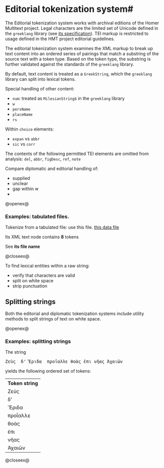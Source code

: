 # Editorial tokenization system#

The Editorial tokenization system works with archival editions of the Homer Multitext project.  Legal characters are the limited set of Unicode defined in the `greeklang` library (see [its specification](http://neelsmith.github.io/greeklang/specs/greek/tokens/Tokens.html)).  TEI markup is restricted to usage defined in the HMT project editorial guidelines.

The editorial tokenization system examines the XML markup to break up text content into an ordered series of pairings that match a substring of the source text with a token type.  Based on the token type, the substring is further validated against the standards of the `greeklang` library.

By default, text content is treated as a `GreekString`, which the `greeklang` library can split into lexical tokens. 


Special handling of other content:

- `num`: treated as `MilesianString`s in the `greeklang` library
- `w`
- `persName`
- `placeName`
- `rs`

Within `choice` elements:

- `expan` vs `abbr`
- `sic` vs `corr`


The contents of the following permitted TEI elements are omitted from analysis:
`del`, `abbr`, `figDesc`, `ref`, `note`


Compare diplomatic and editorial handling of:

- supplied
- unclear
- gap within w
- 





@openex@

### Examples: tabulated files.
Tokenize from a tabulated file: use this  file.
<a href="../../../specs/data/ethnic.txt"  concordion:set="#ethnics = setHref(#HREF)">this data file</a>

Its XML text node contains <strong  concordion:assertEquals="countTokensInTab(#ethnics)">8</strong> tokens

See <strong assertEquals="echo(#ethnics)">its file name</strong>



@closeex@

To find lexical entities within a raw string:

- verify that characters are valid
- split on white space
-  strip punctuation




## Splitting strings ##


Both the editorial and diplomatic tokenization systems include utility methods to split strings of text on white space.



@openex@

### Examples: splitting strings ###

The string

<pre concordion:set="#raw">Ζεὺς  δ' Ἔριδα  προΐαλλε θοὰς ἐπι νῆας Ἀχαιῶν</pre>

yields the following ordered set of tokens:



 <table concordion:verifyRows="#token : getTokensInString(#raw)">
<tr><th concordion:assertEquals="#token">Token string</th></tr>

<tr><td>Ζεὺς</td></tr>
<tr><td>δ'</td></tr>
<tr><td>Ἔριδα</td></tr>
<tr><td>προΐαλλε</td></tr>
<tr><td>θοὰς</td></tr>
<tr><td>ἐπι</td></tr>
<tr><td>νῆας</td></tr>
<tr><td>Ἀχαιῶν</td></tr>
</table>




@closeex@


